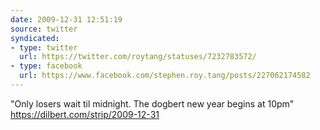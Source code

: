 ```yaml
---
date: 2009-12-31 12:51:19
source: twitter
syndicated:
- type: twitter
  url: https://twitter.com/roytang/statuses/7232783572/
- type: facebook
  url: https://www.facebook.com/stephen.roy.tang/posts/227062174582
---
```


"Only losers wait til midnight. The dogbert new year begins at 10pm" https://dilbert.com/strip/2009-12-31